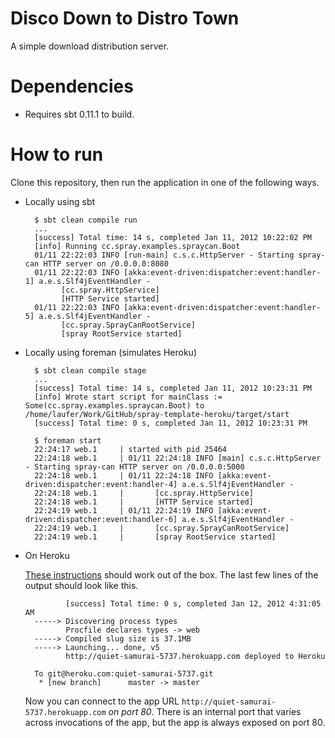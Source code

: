 Disco Down to Distro Town
=========================

A simple download distribution server.


# Dependencies

- Requires sbt 0.11.1 to build.

# How to run

Clone this repository, then run the application in one of the following ways.

- Locally using sbt

        $ sbt clean compile run
        ...
        [success] Total time: 14 s, completed Jan 11, 2012 10:22:02 PM
        [info] Running cc.spray.examples.spraycan.Boot 
        01/11 22:22:03 INFO [run-main] c.s.c.HttpServer - Starting spray-can HTTP server on /0.0.0.0:8080
        01/11 22:22:03 INFO [akka:event-driven:dispatcher:event:handler-1] a.e.s.Slf4jEventHandler - 
              [cc.spray.HttpService]
              [HTTP Service started]
        01/11 22:22:03 INFO [akka:event-driven:dispatcher:event:handler-5] a.e.s.Slf4jEventHandler - 
              [cc.spray.SprayCanRootService]
              [spray RootService started]

- Locally using foreman (simulates Heroku)

        $ sbt clean compile stage
        ...
        [success] Total time: 14 s, completed Jan 11, 2012 10:23:31 PM
        [info] Wrote start script for mainClass := Some(cc.spray.examples.spraycan.Boot) to /home/laufer/Work/GitHub/spray-template-heroku/target/start
        [success] Total time: 0 s, completed Jan 11, 2012 10:23:31 PM

        $ foreman start
        22:24:17 web.1     | started with pid 25464
        22:24:18 web.1     | 01/11 22:24:18 INFO [main] c.s.c.HttpServer - Starting spray-can HTTP server on /0.0.0.0:5000
        22:24:18 web.1     | 01/11 22:24:18 INFO [akka:event-driven:dispatcher:event:handler-4] a.e.s.Slf4jEventHandler - 
        22:24:18 web.1     | 	   [cc.spray.HttpService]
        22:24:18 web.1     | 	   [HTTP Service started]
        22:24:19 web.1     | 01/11 22:24:19 INFO [akka:event-driven:dispatcher:event:handler-6] a.e.s.Slf4jEventHandler - 
        22:24:19 web.1     | 	   [cc.spray.SprayCanRootService]
        22:24:19 web.1     | 	   [spray RootService started]

- On Heroku

    [These instructions](http://devcenter.heroku.com/articles/scala#deploy_to_herokucedar) should
    work out of the box. The last few lines of the output should look like this.

               [success] Total time: 0 s, completed Jan 12, 2012 4:31:05 AM
        -----> Discovering process types
               Procfile declares types -> web
        -----> Compiled slug size is 37.1MB
        -----> Launching... done, v5
               http://quiet-samurai-5737.herokuapp.com deployed to Heroku
        
        To git@heroku.com:quiet-samurai-5737.git
         * [new branch]      master -> master

    Now you can connect to the app URL `http://quiet-samurai-5737.herokuapp.com` *on port 80*. 
    There is an internal port that varies across invocations of the app, but the app 
    is always exposed on port 80.
